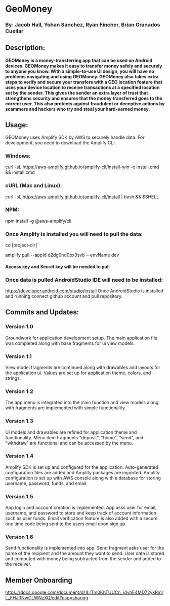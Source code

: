 # GeoMoney
### By: Jacob Hall, Yohan Sanchez, Ryan Fincher, Brian Granados Cuellar

## Description:
#### GEOMoney is a money-transferring app that can be used on Android devices. GEOMoney makes it easy to transfer money safely and securely to anyone you know. With a simple-to-use UI design, you will have no problems navigating and using GEOMoney. GEOMoney also takes extra steps to verify and secure your transfers with a GEO location feature that uses your device location to receive transactions at a specified location set by the sender. This gives the sender an extra layer of trust that strengthens security and ensures that the money transferred goes to the correct user. This also protects against fraudulent or deceptive actions by scammers and hackers who try and steal your hard-earned money. 

## Usage:

GEOMoney uses Amplify SDK by AWS to securely handle data. For development, you need to download the Amplify CLI.

### Windows:
curl -sL https://aws-amplify.github.io/amplify-cli/install-win -o install.cmd && install.cmd

### cURL (Mac and Linux):
curl -sL https://aws-amplify.github.io/amplify-cli/install | bash && $SHELL

### NPM:
npm install -g @aws-amplify/cli
### Once Amplify is installed you will need to pull the data:
cd [project-dir]

amplify pull --appId d2dg0hd0px3svb --envName dev

#### Access key and Secret key will be needed to pull 

### Once data is pulled AndroidStudio IDE will need to be installed:
https://developer.android.com/studio/install
Once AndroidStudio is installed and running connect github account and pull repository.

## Commits and Updates:

### Version 1.0
Groundwork for application development setup. The main application file was completed along with base fragments for ui view models.

### Version 1.1
View model fragments are continued along with drawables and layouts for the application ui. Values are set up for application theme, colors, and strings. 

### Version 1.2
The app menu is integrated into the main function and view models along with fragments are implemented with simple functionality.

### Version 1.3 
Ui models and drawables are refined for application theme and functionality. Menu item fragments "deposit", "home", "send", and "withdraw" are functional and can be accessed by the menu.

### Version 1.4 
Amplify SDK is set up and configured for the application. Auto-generated configuration files are added and Amplify packages are imported. Amplify configuration is set up with AWS console along with a database for storing username, password, funds, and email.

### Version 1.5
App login and account creation is implemented. App asks user for email, username, and password to store and keep track of account information such as user funds. Email verification feature is also added with a secure one time code being sent to the users email upon sign up.

### Version 1.6
Send functionality is implemented into app. Send fragment asks user for the name of the recipient and the amount they want to send. User data is stored and computed with money being subtracted from the sender and added to the receiver.

## Member Onboarding
https://docs.google.com/document/d/1LrTm0KhTUUCn_jdvhE4MD72ykRmrL_FHJRNwCLWNzXQ/edit?usp=sharing







